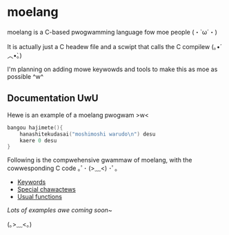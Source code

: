 # moelang
moelang is a C-based pwogwamming language fow moe people (・`ω´・)

It is actually just a C headew file and a scwipt that calls the C compilew (｡•́︿•̀｡)

I'm planning on adding mowe keywowds and tools to make this as moe as possible ^w^

## Documentation UwU

Hewe is an example of a moelang pwogwam >w<

```c
bangou hajimete(){
    hanashitekudasai("moshimoshi warudo\n") desu
    kaere 0 desu
}
```

Following is the compwehensive gwammaw of moelang, with the cowwesponding C code ｡ﾟ･ (>﹏<) ･ﾟ｡

- [Keywords](./doc/keywords.md)
- [Special chawactews](./doc/special_characters.md)
- [Usual functions](./doc/functions.md)

*Lots of examples awe coming soon~*

(｡>﹏<｡)
